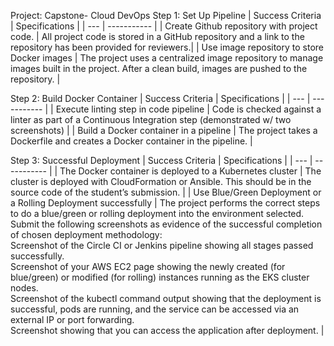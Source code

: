 Project: Capstone- Cloud DevOps
Step 1: Set Up Pipeline
| Success Criteria | Specifications |
| --- | ----------- |
| Create Github repository with project code. | All project code is stored in a GitHub repository and a link to the repository has been provided for reviewers.|
| Use image repository to store Docker images | The project uses a centralized image repository to manage images built in the project. After a clean build, images are pushed to the repository. |

Step 2: Build Docker Container
| Success Criteria | Specifications |
| --- | ----------- |
| Execute linting step in code pipeline | Code is checked against a linter as part of a Continuous Integration step (demonstrated w/ two screenshots) |
| Build a Docker container in a pipeline | The project takes a Dockerfile and creates a Docker container in the pipeline. |

Step 3: Successful Deployment
| Success Criteria | Specifications |
| --- | ----------- |
| The Docker container is deployed to a Kubernetes cluster | The cluster is deployed with CloudFormation or Ansible. This should be in the source code of the student’s submission. |
| Use Blue/Green Deployment or a Rolling Deployment successfully | The project performs the correct steps to do a blue/green or rolling deployment into the environment selected. Submit the following screenshots as evidence of the successful completion of chosen deployment methodology:  
Screenshot of the Circle CI or Jenkins pipeline showing all stages passed successfully.  
Screenshot of your AWS EC2 page showing the newly created (for blue/green) or modified (for rolling) instances running as the EKS cluster nodes.  
Screenshot of the kubectl command output showing that the deployment is successful, pods are running, and the service can be accessed via an external IP or port forwarding.  
Screenshot showing that you can access the application after deployment.
|


